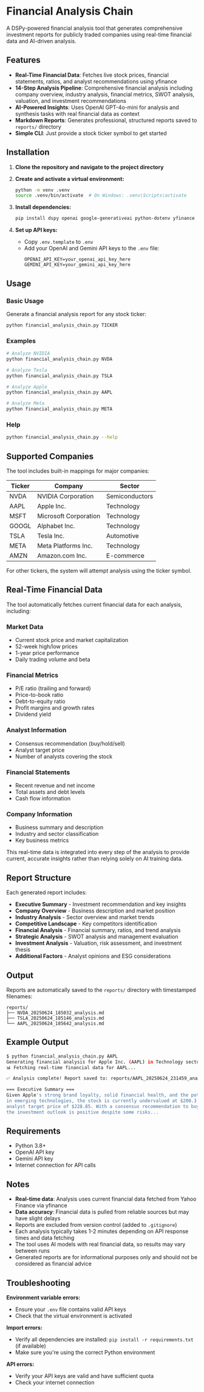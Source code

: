 # Financial Analysis Chain

A DSPy-powered financial analysis tool that generates comprehensive investment reports for publicly traded companies using real-time financial data and AI-driven analysis.

## Features

- **Real-Time Financial Data**: Fetches live stock prices, financial statements, ratios, and analyst recommendations using yfinance
- **14-Step Analysis Pipeline**: Comprehensive financial analysis including company overview, industry analysis, financial metrics, SWOT analysis, valuation, and investment recommendations
- **AI-Powered Insights**: Uses OpenAI GPT-4o-mini for analysis and synthesis tasks with real financial data as context
- **Markdown Reports**: Generates professional, structured reports saved to `reports/` directory
- **Simple CLI**: Just provide a stock ticker symbol to get started

## Installation

1. **Clone the repository and navigate to the project directory**

2. **Create and activate a virtual environment:**
   ```bash
   python -m venv .venv
   source .venv/bin/activate  # On Windows: .venv\Scripts\activate
   ```

3. **Install dependencies:**
   ```bash
   pip install dspy openai google-generativeai python-dotenv yfinance
   ```

4. **Set up API keys:**
   - Copy `.env.template` to `.env`
   - Add your OpenAI and Gemini API keys to the `.env` file:
     ```
     OPENAI_API_KEY=your_openai_api_key_here
     GEMINI_API_KEY=your_gemini_api_key_here
     ```

## Usage

### Basic Usage

Generate a financial analysis report for any stock ticker:

```bash
python financial_analysis_chain.py TICKER
```

### Examples

```bash
# Analyze NVIDIA
python financial_analysis_chain.py NVDA

# Analyze Tesla
python financial_analysis_chain.py TSLA

# Analyze Apple
python financial_analysis_chain.py AAPL

# Analyze Meta
python financial_analysis_chain.py META
```

### Help

```bash
python financial_analysis_chain.py --help
```

## Supported Companies

The tool includes built-in mappings for major companies:

| Ticker | Company | Sector |
|--------|---------|---------|
| NVDA | NVIDIA Corporation | Semiconductors |
| AAPL | Apple Inc. | Technology |
| MSFT | Microsoft Corporation | Technology |
| GOOGL | Alphabet Inc. | Technology |
| TSLA | Tesla Inc. | Automotive |
| META | Meta Platforms Inc. | Technology |
| AMZN | Amazon.com Inc. | E-commerce |

For other tickers, the system will attempt analysis using the ticker symbol.

## Real-Time Financial Data

The tool automatically fetches current financial data for each analysis, including:

### Market Data
- Current stock price and market capitalization
- 52-week high/low prices
- 1-year price performance
- Daily trading volume and beta

### Financial Metrics
- P/E ratio (trailing and forward)
- Price-to-book ratio
- Debt-to-equity ratio
- Profit margins and growth rates
- Dividend yield

### Analyst Information
- Consensus recommendation (buy/hold/sell)
- Analyst target price
- Number of analysts covering the stock

### Financial Statements
- Recent revenue and net income
- Total assets and debt levels
- Cash flow information

### Company Information
- Business summary and description
- Industry and sector classification
- Key business metrics

This real-time data is integrated into every step of the analysis to provide current, accurate insights rather than relying solely on AI training data.

## Report Structure

Each generated report includes:

- **Executive Summary** - Investment recommendation and key insights
- **Company Overview** - Business description and market position  
- **Industry Analysis** - Sector overview and market trends
- **Competitive Landscape** - Key competitors identification
- **Financial Analysis** - Financial summary, ratios, and trend analysis
- **Strategic Analysis** - SWOT analysis and management evaluation
- **Investment Analysis** - Valuation, risk assessment, and investment thesis
- **Additional Factors** - Analyst opinions and ESG considerations

## Output

Reports are automatically saved to the `reports/` directory with timestamped filenames:

```
reports/
├── NVDA_20250624_185032_analysis.md
├── TSLA_20250624_185146_analysis.md
└── AAPL_20250624_185642_analysis.md
```

## Example Output

```bash
$ python financial_analysis_chain.py AAPL
Generating financial analysis for Apple Inc. (AAPL) in Technology sector...
📊 Fetching real-time financial data for AAPL...

✅ Analysis complete! Report saved to: reports/AAPL_20250624_231459_analysis.md

=== Executive Summary ===
Given Apple's strong brand loyalty, solid financial health, and the potential for growth 
in emerging technologies, the stock is currently undervalued at $200.3 compared to the 
analyst target price of $228.85. With a consensus recommendation to buy from 40 analysts, 
the investment outlook is positive despite some risks...
```

## Requirements

- Python 3.8+
- OpenAI API key
- Gemini API key
- Internet connection for API calls

## Notes

- **Real-time data**: Analysis uses current financial data fetched from Yahoo Finance via yfinance
- **Data accuracy**: Financial data is pulled from reliable sources but may have slight delays
- Reports are excluded from version control (added to `.gitignore`)
- Each analysis typically takes 1-2 minutes depending on API response times and data fetching
- The tool uses AI models with real financial data, so results may vary between runs
- Generated reports are for informational purposes only and should not be considered as financial advice

## Troubleshooting

**Environment variable errors:**
- Ensure your `.env` file contains valid API keys
- Check that the virtual environment is activated

**Import errors:**
- Verify all dependencies are installed: `pip install -r requirements.txt` (if available)
- Make sure you're using the correct Python environment

**API errors:**
- Verify your API keys are valid and have sufficient quota
- Check your internet connection